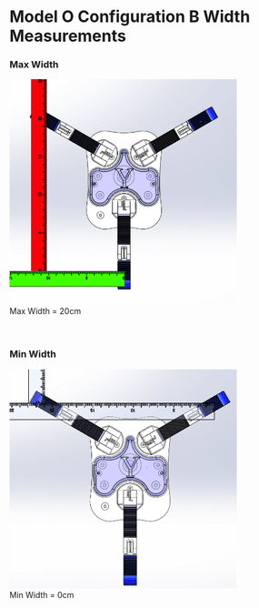 # Model O Configuration B Width Measurements

### Max Width

<img src="Images/ModelO_ConfB_Width_Max.png" width="400"> <br>
Max Width = 20cm <br>
<br>
<br>

### Min Width
<img src="Images/ModelO_ConfB_Width_Min.png" width="400"> <br>
Min Width = 0cm
